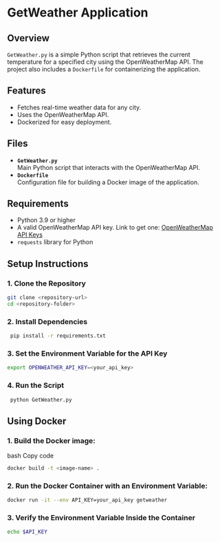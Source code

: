# GetWeather Application

## Overview
`GetWeather.py` is a simple Python script that retrieves the current temperature for a specified city using the OpenWeatherMap API. The project also includes a `Dockerfile` for containerizing the application.

## Features
- Fetches real-time weather data for any city.
- Uses the OpenWeatherMap API.
- Dockerized for easy deployment.

## Files
- **`GetWeather.py`**  
  Main Python script that interacts with the OpenWeatherMap API.
- **`Dockerfile`**  
  Configuration file for building a Docker image of the application.

## Requirements
- Python 3.9 or higher
- A valid OpenWeatherMap API key. Link to get one: [OpenWeatherMap API Keys](https://openweathermap.org/appid)
- `requests` library for Python

## Setup Instructions

### 1. Clone the Repository
```bash
git clone <repository-url>
cd <repository-folder>
```

### 2. Install Dependencies
```bash
 pip install -r requirements.txt
```

### 3. Set the Environment Variable for the API Key
```bash
export OPENWEATHER_API_KEY=<your_api_key>
```

### 4. Run the Script
```bash
 python GetWeather.py
```

## Using Docker

### 1. Build the Docker image:

bash
Copy code

```bash
docker build -t <image-name> .
```
### 2. Run the Docker Container with an Environment Variable:

```bash
docker run -it --env API_KEY=your_api_key getweather
```
### 3. Verify the Environment Variable Inside the Container
  
```bash
echo $API_KEY
```